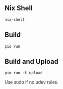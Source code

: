 ## Nix Shell
`nix-shell`

## Build
`pio run`

## Build and Upload
`pio run -t upload`

Use sudo if no udev rules.


